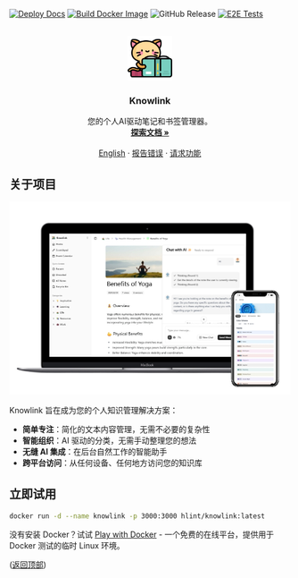 <a id="readme-top"></a>

[![Deploy Docs](https://github.com/hlint/knowlink/actions/workflows/deploy-docs.yml/badge.svg)](https://github.com/hlint/knowlink/actions/workflows/deploy-docs.yml)
[![Build Docker Image](https://github.com/hlint/knowlink/actions/workflows/build-docker.yml/badge.svg)](https://github.com/hlint/knowlink/actions/workflows/build-docker.yml)
![GitHub Release](https://img.shields.io/github/v/release/hlint/knowlink)
[![E2E Tests](https://github.com/hlint/knowlink/actions/workflows/e2e.yml/badge.svg)](https://github.com/hlint/knowlink/actions/workflows/e2e.yml)

<br />

<div align="center">
  <a href="https://github.com/hlint/knowlink">
    <img src="public/logo.png" alt="Logo" width="80" height="80">
  </a>

  <h3 align="center">Knowlink</h3>

  <p align="center">
    您的个人AI驱动笔记和书签管理器。
    <br />
    <a href="https://hlint.github.io/knowlink"><strong>探索文档 »</strong></a>
    <br />
    <br />
		<a href="./README.md">English</a>
		&middot;
    <a href="https://github.com/hlint/knowlink/issues/new?labels=bug&template=bug-report---.md">报告错误</a>
    &middot;
    <a href="https://github.com/hlint/knowlink/issues/new?labels=enhancement&template=feature-request---.md">请求功能</a>
  </p>
</div>

## 关于项目

![mockup](./docs/public/mockup.png)

Knowlink 旨在成为您的个人知识管理解决方案：

- **简单专注**：简化的文本内容管理，无需不必要的复杂性
- **智能组织**：AI 驱动的分类，无需手动整理您的想法
- **无缝 AI 集成**：在后台自然工作的智能助手
- **跨平台访问**：从任何设备、任何地方访问您的知识库

## 立即试用

```bash
docker run -d --name knowlink -p 3000:3000 hlint/knowlink:latest
```

没有安装 Docker？试试 [Play with Docker](https://labs.play-with-docker.com/) - 一个免费的在线平台，提供用于 Docker 测试的临时 Linux 环境。

<p>(<a href="#readme-top">返回顶部</a>)</p>
